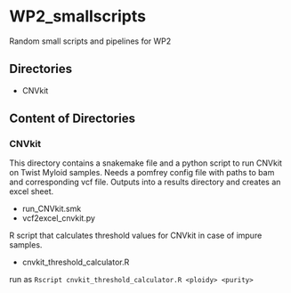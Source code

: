 # WP2_smallscripts
Random small scripts and pipelines for WP2

## Directories 
- CNVkit

## Content of Directories
### CNVkit
This directory contains a snakemake file and a python script to run CNVkit on Twist Myloid samples. Needs a pomfrey config file with paths to bam and corresponding vcf file. Outputs into a results directory and creates an excel sheet.
- run\_CNVkit.smk
- vcf2excel\_cnvkit.py 

R script that calculates threshold values for CNVkit in case of impure samples.
- cnvkit\_threshold\_calculator.R 

run as `Rscript cnvkit_threshold_calculator.R <ploidy> <purity>`
